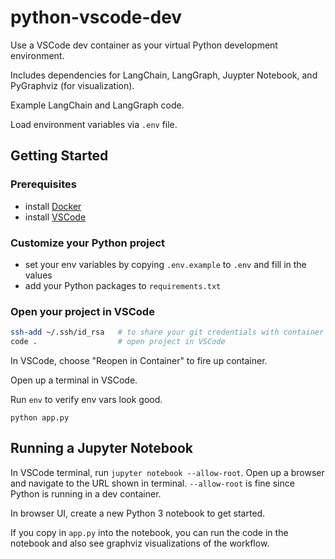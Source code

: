 # python-vscode-dev

Use a VSCode dev container as your virtual Python development environment.

Includes dependencies for LangChain, LangGraph, Juypter Notebook, and PyGraphviz (for visualization).

Example LangChain and LangGraph code.

Load environment variables via `.env` file.

## Getting Started

### Prerequisites

- install [Docker](https://www.docker.com/get-started)
- install [VSCode](https://code.visualstudio.com/download)

### Customize your Python project

- set your env variables by copying `.env.example` to `.env` and fill in the values
- add your Python packages to `requirements.txt`

### Open your project in VSCode

```bash
ssh-add ~/.ssh/id_rsa   # to share your git credentials with container
code .                  # open project in VSCode
```

In VSCode, choose "Reopen in Container" to fire up container.

Open up a terminal in VSCode.

Run `env` to verify env vars look good.

`python app.py`

## Running a Jupyter Notebook

In VSCode terminal, run `jupyter notebook --allow-root`. Open up a browser and navigate to the URL shown in terminal. `--allow-root` is fine since Python is running in a dev container.

In browser UI, create a new Python 3 notebook to get started.

If you copy in `app.py` into the notebook, you can run the code in the notebook and also see graphviz visualizations of the workflow.